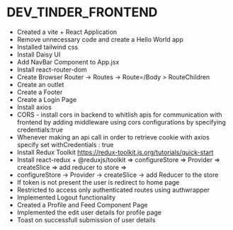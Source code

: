 # DEV_TINDER_FRONTEND

-  Created a vite + React Application
-  Remove unnecessary code and create a Hello World app
-  Installed tailwind css 
-  Install Daisy UI
-  Add NavBar Component to App.jsx
-  Install react-router-dom
-  Create Browser Router  -> Routes -> Route=/Body > RouteChildren
-  Create an outlet 
-  Create a Footer
-  Create a Login Page
-  Install axios
-  CORS - install cors in backend to whitlish apis for communication with frontend by adding middleware using cors     configurations by specifying credentials:true
-  Whenever making an api call in order to retrieve cookie with axios specify set withCredentials : true  
-  Install Redux Toolkit https://redux-toolkit.js.org/tutorials/quick-start
-  Install react-redux + @reduxjs/toolkit => configureStore => Provider => createSlice => add reducer to store =>
-  configureStore -> Provider -> createSlice -> add Reducer to the store
-  If token is not present the user is redirect to home page
-  Restricted to access only authenticated routes using authwrapper
-  Implemented Logout functionality
-  Created a Profile and Feed Component Page
-  Implemented the edit user details for profile page
-  Toast on successfull submission of user details  

      
